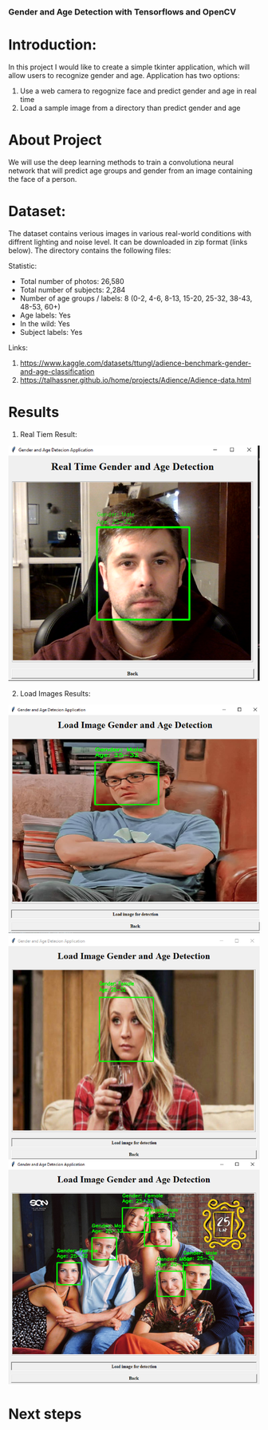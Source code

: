 ### Gender and Age Detection with Tensorflows and OpenCV

# Introduction:

In this project I would like to create a simple tkinter application, which will allow users to recognize gender and age. 
Application has two options: 

1. Use a web camera to regognize face and predict gender and age in real time 
2. Load a sample image from a directory than predict gender and age 

# About Project

We will use the deep learning methods to train a convolutiona neural network that will predict age groups and gender from an image containing the face of a person.


# Dataset:

The dataset contains verious images in various real-world conditions with diffrent lighting and noise level. 
It can be downloaded in zip format (links below). The directory contains the following files:

Statistic:

* Total number of photos: 26,580
* Total number of subjects: 2,284
* Number of age groups / labels: 8 (0-2, 4-6, 8-13, 15-20, 25-32, 38-43, 48-53, 60+)
* Age labels: Yes
* In the wild: Yes
* Subject labels: Yes

Links:
1. https://www.kaggle.com/datasets/ttungl/adience-benchmark-gender-and-age-classification
2. https://talhassner.github.io/home/projects/Adience/Adience-data.html

# Results

1. Real Tiem Result:

![alt text](https://raw.githubusercontent.com/m-miler/gender_age_detection/master/results/real_time_result.PNG?raw=true)

2. Load Images Results:

![alt text](https://raw.githubusercontent.com/m-miler/gender_age_detection/master/results/leonard_result.png?raw=true)
![alt text](https://raw.githubusercontent.com/m-miler/gender_age_detection/master/results/penny_result.PNG?raw=true)
![alt text](https://raw.githubusercontent.com/m-miler/gender_age_detection/master/results/freinds.PNG?raw=true)

# Next steps
